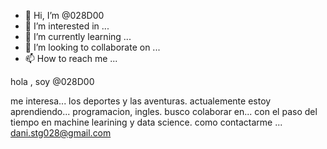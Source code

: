 - 👋 Hi, I’m @028D00
- 👀 I’m interested in ...
- 🌱 I’m currently learning ...
- 💞️ I’m looking to collaborate on ...
- 📫 How to reach me ...

<!---
028D00/028D00 is a ✨ special ✨ repository because its `README.md` (this file) appears on your GitHub profile.
You can click the Preview link to take a look at your changes.
--->hola ,  soy @028D00
me interesa... los deportes y las aventuras.
actualemente estoy aprendiendo...  programacion, ingles.
busco colaborar en...  con  el paso del tiempo en machine learining y data science.
como contactarme ...  dani.stg028@gmail.com
